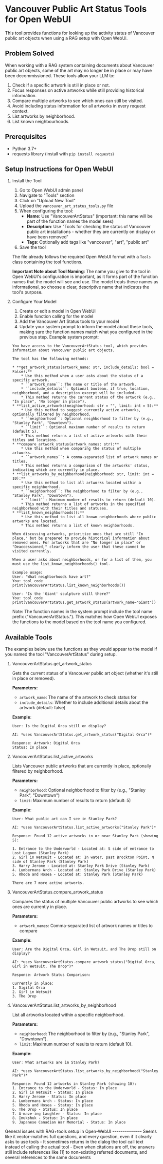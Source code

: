 # Vancouver Public Art Status Tools for Open WebUI

This tool provides functions for looking up the activity status of
Vancouver public art objects when using a RAG setup with Open WebUI.

## Problem Solved

When working with a RAG system containing documents about Vancouver
public art objects, some of the art may no longer be in place or may
have been decommissioned. These tools allow your LLM to:

1.  Check if a specific artwork is still in place or not.
2.  Focus responses on active artworks while still providing historical
    information.
3.  Compare multiple artworks to see which ones can still be visited.
4.  Avoid including status information for all artworks in every request
    context.
5.  List artworks by neighborhood.
6.  List known neighbourhoods.

## Prerequisites

-   Python 3.7+
-   requests library (install with `pip install requests`)

## Setup Instructions for Open WebUI

1.  Install the Tool

    1.  Go to Open WebUI admin panel
    2.  Navigate to \"Tools\" section
    3.  Click on \"Upload New Tool\"
    4.  Upload the `vancouver_art_status_tools.py` file
    5.  When configuring the tool:
        -   **Name**: Use \"VancouverArtStatus\" (important: this name
            will be part of the function names the model sees)
        -   **Description**: Use \"Tools for checking the status of
            Vancouver public art installations - whether they are
            currently on display or have been removed\"
        -   **Tags**: Optionally add tags like \"vancouver\", \"art\",
            \"public art\"
    6.  Save the tool

    The file already follows the required Open WebUI format with a
    `Tools` class containing the tool functions.

    **Important Note about Tool Naming**: The name you give to the tool
    in Open WebUI\'s configuration is important, as it forms part of the
    function names that the model will see and use. The model treats
    these names as informational, so choose a clear, descriptive name
    that indicates the tool\'s purpose.

2.  Configure Your Model

    1.  Create or edit a model in Open WebUI
    2.  Enable function calling for the model
    3.  Add the Vancouver Art Status tools to your model
    4.  Update your system prompt to inform the model about these tools,
        making sure the function names match what you configured in the
        previous step. Example system prompt:

    ``` none
    You have access to the VancouverArtStatus tool, which provides information about Vancouver public art objects.

    The tool has the following methods:

    * **get_artwork_status(artwork_name: str, include_details: bool = False):**
        * Use this method when a user asks about the status of a specific artwork.
        * ``artwork_name``: The name or title of the artwork.
        * ``include_details``: Optional boolean, if true, location, neighborhood, and a description excerpt will be included.
        * This method returns the current status of the artwork (e.g., "In place", "No longer in place").
    * **list_active_artworks(neighborhood: str = "", limit: int = 5):**
        * Use this method to suggest currently active artworks, optionally filtered by neighborhood.
        * ``neighborhood``: Optional neighborhood to filter by (e.g., "Stanley Park", "Downtown").
        * ``limit``: Optional maximum number of results to return (default 5).
        * This method returns a list of active artworks with their titles and locations.
    * **compare_artwork_status(artwork_names: str):**
        * Use this method when comparing the status of multiple artworks.
        * ``artwork_names``: A comma-separated list of artwork names or titles.
        * This method returns a comparison of the artworks' status, indicating which are currently in place.
    * **list_artworks_by_neighborhood(neighborhood: str, limit: int = 10):**
        * Use this method to list all artworks located within a specific neighborhood.
        * ``neighborhood``: The neighborhood to filter by (e.g., "Stanley Park", "Downtown").
        * ``limit``: Maximum number of results to return (default 10).
        * This method returns a list of artworks in the specified neighborhood with their titles and statuses.
    * **list_known_neighborhoods():**
        * Use this method to list all known neighborhoods where public artworks are located.
        * This method returns a list of known neighborhoods.

    When discussing artworks, prioritize ones that are still "In place," but be prepared to provide historical information about removed ones. For artworks that are "No longer in place" or "Deaccessioned," clearly inform the user that these cannot be visited currently.

    When a user asks about neighborhoods, or for a list of them, you must use the list_known_neighborhoods() tool.

    Example usage:
    User: "What neighborhoods have art?"
    You: tool_code
    print(VancouverArtStatus.list_known_neighborhoods())

    User: "Is the 'Giant' sculpture still there?"
    You: tool_code
    print(VancouverArtStatus.get_artwork_status(artwork_name='Giant'))
    ```

    Note: The function names in the system prompt include the tool name
    prefix (\"VancouverArtStatus.\"). This matches how Open WebUI
    exposes the functions to the model based on the tool name you
    configured.

## Available Tools

The examples below use the functions as they would appear to the model
if you named the tool \"VancouverArtStatus\" during setup.

1.  VancouverArtStatus.get_artwork_status

    Gets the current status of a Vancouver public art object (whether
    it\'s still in place or removed).

    **Parameters:**

    -   `artwork_name`: The name of the artwork to check status for
    -   `include_details`: Whether to include additional details about
        the artwork (default: false)

    **Example:**

    ``` none
    User: Is the Digital Orca still on display?

    AI: *uses VancouverArtStatus.get_artwork_status("Digital Orca")*

    Response: Artwork: Digital Orca
    Status: In place
    ```

2.  VancouverArtStatus.list_active_artworks

    Lists Vancouver public artworks that are currently in place,
    optionally filtered by neighborhood.

    **Parameters:**

    -   `neighborhood`: Optional neighborhood to filter by (e.g.,
        \"Stanley Park\", \"Downtown\")
    -   `limit`: Maximum number of results to return (default: 5)

    **Example:**

    ``` none
    User: What public art can I see in Stanley Park?

    AI: *uses VancouverArtStatus.list_active_artworks("Stanley Park")*

    Response: Found 12 active artworks in or near Stanley Park (showing 5):

    1. Entrance to the Underworld - Located at: S side of entrance to Lost Lagoon (Stanley Park)
    2. Girl in Wetsuit - Located at: In water, past Brockton Point, N side of Stanley Park (Stanley Park)
    3. Harry Jerome - Located at: Stanley Park Drive (Stanley Park)
    4. Lumbermans Arch - Located at: Stanley Park Drive (Stanley Park)
    5. Rhoda and Hosea - Located at: Stanley Park (Stanley Park)

    There are 7 more active artworks.
    ```

3.  VancouverArtStatus.compare_artwork_status

    Compares the status of multiple Vancouver public artworks to see
    which ones are currently in place.

    **Parameters:**

    -   `artwork_names`: Comma-separated list of artwork names or titles
        to compare

    **Example:**

    ``` none
    User: Are the Digital Orca, Girl in Wetsuit, and The Drop still on display?

    AI: *uses VancouverArtStatus.compare_artwork_status("Digital Orca, Girl in Wetsuit, The Drop")*

    Response: Artwork Status Comparison:

    Currently in place:
    1. Digital Orca
    2. Girl in Wetsuit
    3. The Drop
    ```

4.  VancouverArtStatus.list_artworks_by_neighborhood

    List all artworks located within a specific neighborhood.

    **Parameters:**

    -   `neighborhood`: The neighborhood to filter by (e.g., \"Stanley
        Park\", \"Downtown\").
    -   `limit`: Maximum number of results to return (default 10).

    **Example:**

    ``` none
    User: What artworks are in Stanley Park?

    AI: *uses VancouverArtStatus.list_artworks_by_neighborhood("Stanley Park")*

    Response: Found 12 artworks in Stanley Park (showing 10):
    1. Entrance to the Underworld - Status: In place
    2. Girl in Wetsuit - Status: In place
    3. Harry Jerome - Status: In place
    4. Lumbermans Arch - Status: In place
    5. Rhoda and Hosea - Status: In place
    6. The Drop - Status: In place
    7. A-maze-ing Laughter - Status: In place
    8. Inukshuk - Status: In place
    9. Japanese Canadian War Memorial - Status: In place
    ```

General issues with RAG+tools setup in Open-WebUI
\-\-\-\-\-\-\-\-\-\-\-\-\-\-- Seems like it vector-matches full
questions, and every question, even if it clearly asks to use tools - It
sometimes returns in the dialog the tool call text instead of calling
the actual tool - Even when citations are off, the answers still include
references like \[1\] to non-existing referred documents, and several
references to the same documents
